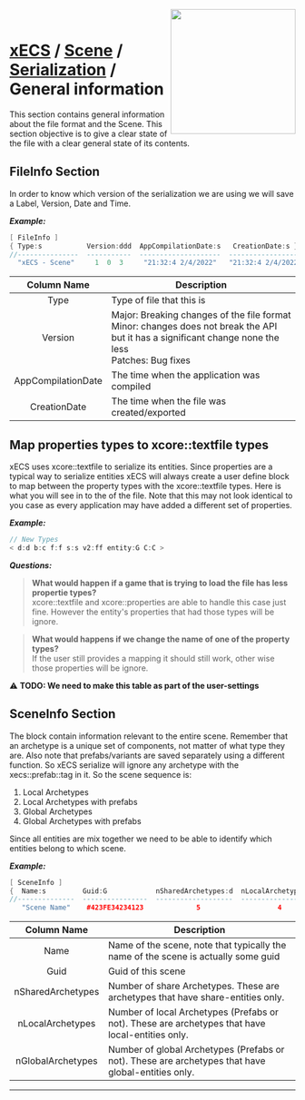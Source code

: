 <img src="https://i.imgur.com/TyjrCTS.jpg" align="right" width="220px" /><br>
# [xECS](xECS.md) / [Scene](xecs_scene.md) / [Serialization](xecs_scene_serialization.md) / General information

This section contains general information about the file format and the Scene. This section objective is to give a clear state of the file with a clear general state of its contents.

## FileInfo Section

In order to know which version of the serialization we are using we will save a Label, Version, Date and Time.

***Example:***
~~~cpp
[ FileInfo ]
{ Type:s           Version:ddd  AppCompilationDate:s   CreationDate:s }
//---------------  -----------  --------------------  ------------------
  "xECS - Scene"     1  0  3     "21:32:4 2/4/2022"   "21:32:4 2/4/2022"
~~~

| Column Name        | Description |
|:------------------:|-------------|
| Type               | Type of file that this is | 
| Version            | Major: Breaking changes of the file format <br> Minor: changes does not break the API but it has a significant change none the less <br> Patches: Bug fixes | 
| AppCompilationDate | The time when the application was compiled |
| CreationDate       | The time when the file was created/exported |

## Map properties types to xcore::textfile types
xECS uses xcore::textfile to serialize its entities. Since properties are a typical way to serialize entities xECS will always create a user define block to map between the property types with the xcore::textfile types. Here is what you will see in to the of the file. Note that this may not look identical to you case as every application may have added a different set of properties.

***Example:***
~~~cpp
// New Types
< d:d b:c f:f s:s v2:ff entity:G C:C >
~~~

***Questions:***

> **What would happen if a game that is trying to load the file has less propertie types?**<br>
xcore::textfile and xcore::properties are able to handle this case just fine. However the entity's properties that had those types will be ignore.

> **What would happens if we change the name of one of the property types?**<br>
If the user still provides a mapping it should still work, other wise those properties will be ignore.

:warning: **TODO: We need to make this table as part of the user-settings**

<a name="scene_info"></a>
## SceneInfo Section

The block contain information relevant to the entire scene. Remember that an archetype is a unique set of components, not matter of what type they are. Also note that prefabs/variants are saved separately using a different function. So xECS serialize will ignore any archetype with the xecs::prefab::tag in it. So the scene sequence is: 

1. Local Archetypes
2. Local Archetypes with prefabs
3. Global Archetypes
4. Global Archetypes with prefabs

Since all entities are mix together we need to be able to identify which entities belong to which scene. 

***Example:***
~~~cpp
[ SceneInfo ]
{  Name:s         Guid:G            nSharedArchetypes:d  nLocalArchetypes:d  nGlobalArchetypes:d }
//--------------  ----------------  -------------------  ------------------  --------------------
   "Scene Name"    #423FE34234123             5                   4                   2 
~~~

| Column Name       | Description |
|:-----------------:|-------------|
| Name              | Name of the scene, note that typically the name of the scene is actually some guid |
| Guid              | Guid of this scene |
| nSharedArchetypes | Number of share Archetypes. These are archetypes that have share-entities only. |
| nLocalArchetypes  | Number of local Archetypes (Prefabs or not). These are archetypes that have local-entities only. | 
| nGlobalArchetypes | Number of global Archetypes (Prefabs or not). These are archetypes that have global-entities only. | 


---